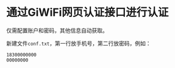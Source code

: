 # 通过GiWiFi网页认证接口进行认证

仅需配置账户和密码，其他信息自动获取。

新建文件`conf.txt`，第一行放手机号，第二行放密码，例如：
```text
18300000000
00000000
```


